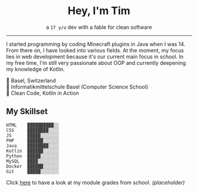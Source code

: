 <h1 align="center">Hey, I'm Tim</h1>
<p align="center">a <code>17 y/o</code> dev with a fable for clean software</p>

---

I started programming by coding Minecraft plugins in Java when I was 14. From there on, I have looked into various fields. At the moment, my focus lies in web development because it's our current main focus in school. In my free time, I'm still very passionate about OOP and currently deepening my knowledge of Kotlin.

📍 Basel, Switzerland<br>
🏫 Informatikmittelschule Basel (Computer Science School)<br>
📖 Clean Code, Kotlin in Action

## My Skillset
```
HTML    ▓▓▓▓▓▓▓▓▓▓░░
CSS     ▓▓▓▓▓▓▓▓░░░░
JS      ▓▓▓▓▓░░░░░░░
PHP     ▓▓▓▓▓▓░░░░░░
Java    ▓▓▓▓▓▓▓▓░░░░
Kotlin  ▓▓▓▓▓▓░░░░░░
Python  ▓▓▓▓▓░░░░░░░
MySQL   ▓▓▓▓░░░░░░░░
Docker  ▓▓▓▓▓▓░░░░░░
Git     ▓▓▓▓▓░░░░░░░
```
Click [here](https://github.com/user-attachments/files/15968857/Modulnotenubersicht_Peter_Muster.pdf "Module grades placeholder") to have a look at my module grades from school. *(placeholder)*
